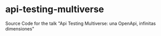 # api-testing-multiverse
Source Code for the talk "Api Testing Multiverse: una OpenApi, infinitas dimensiones"
